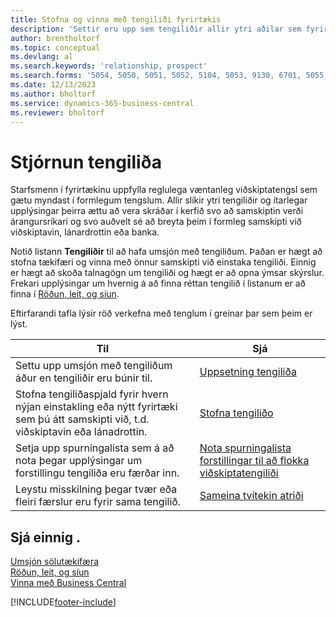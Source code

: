 ```yaml
---
title: Stofna og vinna með tengiliði fyrirtækis
description: 'Settir eru upp sem tengiliðir allir ytri aðilar sem fyrirtækið hefur viðskiptatengsl við (til dæmis viðföng, viðskiptamenn, lánadrottnar og ráðgjafar).'
author: brentholtorf
ms.topic: conceptual
ms.devlang: al
ms.search.keywords: 'relationship, prospect'
ms.search.forms: '5054, 5050, 5051, 5052, 5104, 5053, 9130, 6701, 5055, 1604'
ms.date: 12/13/2023
ms.author: bholtorf
ms.service: dynamics-365-business-central
ms.reviewer: bholtorf
---
```


# Stjórnun tengiliða

Starfsmenn í fyrirtækinu uppfylla reglulega væntanleg viðskiptatengsl sem gætu myndast í formlegum tengslum. Allir slíkir ytri tengiliðir og ítarlegar upplýsingar þeirra ættu að vera skráðar í kerfið svo að samskiptin verði árangursríkari og svo auðvelt sé að breyta þeim í formleg samskipti við viðskiptavin, lánardrottin eða banka.

Notið listann **Tengiliðir** til að hafa umsjón með tengiliðum. Þaðan er hægt að stofna tækifæri og vinna með önnur samskipti við einstaka tengiliði. Einnig er hægt að skoða talnagögn um tengiliði og hægt er að opna ýmsar skýrslur. Frekari upplýsingar um hvernig á að finna réttan tengilið í listanum er að finna í [Röðun, leit, og síun](ui-enter-criteria-filters.md).  

Eftirfarandi tafla lýsir röð verkefna með tenglum í greinar þar sem þeim er lýst.

| Til | Sjá |
| --- | --- |
| Settu upp umsjón með tengiliðum áður en tengiliðir eru búnir til. |[Uppsetning tengiliða](marketing-setup-contacts.md) |
| Stofna tengiliðaspjald fyrir hvern nýjan einstakling eða nýtt fyrirtæki sem þú átt samskipti við, t.d. viðskiptavin eða lánadrottin. |[Stofna tengiliðo](marketing-create-contact-companies.md) |
|Setja upp spurningalista sem á að nota þegar upplýsingar um forstillingu tengiliða eru færðar inn.|[Nota spurningalista forstillingar til að flokka viðskiptatengiliði](marketing-create-contact-profile-questionnaire.md)|
|Leystu misskilning þegar tvær eða fleiri færslur eru fyrir sama tengilið.|[Sameina tvítekin atriði](sales-how-merge-duplicate-records.md)|

## Sjá einnig .

[Umsjón sölutækifæra](marketing-manage-sales-opportunities.md)  
[Röðun, leit, og síun](ui-enter-criteria-filters.md)  
[Vinna með Business Central](ui-work-product.md)  


[!INCLUDE[footer-include](includes/footer-banner.md)]
